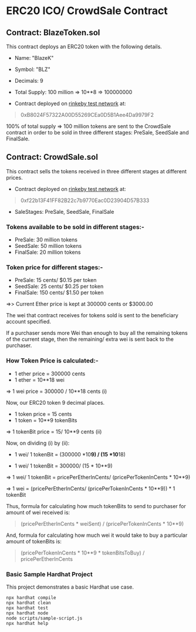 # ERC20 ICO/ CrowdSale Contract

## Contract: BlazeToken.sol

This contract deploys an ERC20 token with the following details.

- Name: "BlazeK"
- Symbol: "BLZ"
- Decimals: 9
- Total Supply: 100 million => 10**8 => 100000000

- Contract deployed on [rinkeby test network](https://rinkeby.etherscan.io/address/0xB8024F57322A00D55269CEa0D5B1Aee4Da9979F2) at:

> 0xB8024F57322A00D55269CEa0D5B1Aee4Da9979F2

100% of total supply => 100 million tokens are sent to the CrowdSale contract in order to be sold in three different stages: PreSale, SeedSale and FinalSale.

## Contract: CrowdSale.sol

This contract sells the tokens received in three different stages at different prices.

- Contract deployed on [rinkeby test network](https://rinkeby.etherscan.io/address/0xf22b13F41FF82B22c7b9770Eac0D23904D57B333) at:

> 0xf22b13F41FF82B22c7b9770Eac0D23904D57B333

- SaleStages: PreSale, SeedSale, FinalSale

### Tokens available to be sold in different stages:-

- PreSale: 30 million tokens
- SeedSale: 50 million tokens
- FinalSale: 20 million tokens

### Token price for different stages:-

- PreSale: 15 cents/ $0.15 per token
- SeedSale: 25 cents/ $0.25 per token
- FinalSale: 150 cents/ $1.50 per token

=>> Current Ether price is kept at 300000 cents or $3000.00

The wei that contract receives for tokens sold is sent to the beneficiary account specified.

If a purchaser sends more Wei than enough to buy all the remaining tokens of the current stage, then the remaining/ extra wei is sent back to the purchaser.

### How Token Price is calculated:-

- 1 ether price = 300000 cents
- 1 ether = 10**18 wei

=> 1 wei price = 300000 / 10**18 cents (i)

Now, our ERC20 token 9 decimal places.

- 1 token price = 15 cents
- 1 token = 10**9 tokenBits

=> 1 tokenBit price = 15/ 10**9 cents (ii)

Now, on dividing (i) by (ii):

- 1 wei/ 1 tokenBit = (300000 *10**9) / (15 *10**18)

- 1 wei/ 1 tokenBit = 300000/ (15 * 10**9)

=> 1 wei/ 1 tokenBit = pricePerEtherInCents/ (pricePerTokenInCents * 10**9)

=> 1 wei = (pricePerEtherInCents/ (pricePerTokenInCents * 10**9)) * 1 tokenBit

Thus, formula for calculating how much tokenBits to send to purchaser for amount of wei received is:
> (pricePerEtherInCents * weiSent) / (pricePerTokenInCents * 10**9)

And, formula for calculating how much wei it would take to buy a particular amount of tokenBits is:
> (pricePerTokenInCents * 10**9 * tokenBitsToBuy) / pricePerEtherInCents

### Basic Sample Hardhat Project

This project demonstrates a basic Hardhat use case.

```shell
npx hardhat compile
npx hardhat clean
npx hardhat test
npx hardhat node
node scripts/sample-script.js
npx hardhat help
```
